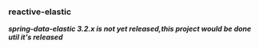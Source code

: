 ### reactive-elastic

***spring-data-elastic 3.2.x is not yet released,this project would be done util it's released***